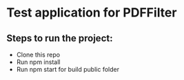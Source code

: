 # Test application for PDFFilter

## Steps to run the project:
* Clone this repo
* Run npm install
* Run npm start for build public folder 
